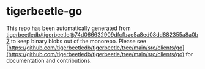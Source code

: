 # tigerbeetle-go
This repo has been automatically generated from [tigerbeetledb/tigerbeetle@74d066632909dfcfbae5a8ed08dd882355a8a0b7](https://github.com/tigerbeetledb/tigerbeetle/commit/74d066632909dfcfbae5a8ed08dd882355a8a0b7) to keep binary blobs out of the monorepo. Please see [https://github.com/tigerbeetledb/tigerbeetle/tree/main/src/clients/go](https://github.com/tigerbeetledb/tigerbeetle/tree/main/src/clients/go) for documentation and contributions.
